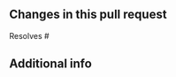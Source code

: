 <!--

Before working on a contribution, you must determine on which branch you need to work:
- Bug fix: choose the latest maintenance branch `11.1`
- Feature/Improvement: choose `11.x` 

> All bug fixes merged into the latest maintenance branch are also merged to the current dev branch (`11.x`) on a regular basis.

## Please make sure your PR complies with all of the following points: 
- [ ] Read and accept our [contributing guidelines](/CONTRIBUTING.md) before you submit a PR.
- [ ] Features need to be proper documented in `doc/` 
- [ ] Bugfixes need a short guide how to reproduce them -> target branch is the oldest supported maintenance branch, e.g. `11.1` (see Readme.md for the list of supported versions)
- [ ] Meet all coding standards (see PhpStan actions) 

**Don't submit a PR if it doesn't comply, it'll be closed without a comment!**
-->  
  

## Changes in this pull request  
Resolves #

## Additional info
